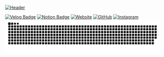 [![Header](https://github.com/lastname-dev/lastname-dev/assets/81070080/53f74852-a536-4ad0-8edf-d107d404ef80 "Header")](#)


[![Velog Badge](http://img.shields.io/badge/-Velog-20c997?style=for-the-badge)](velog.io/@ch0jm)
[![Notion Badge](https://img.shields.io/badge/Notion-000000?style=for-the-badge&logo=notion&logoColor=white)](https://dapper-banana-971.notion.site/Choi-Jong-Myung-9f42e548824940afa4916d919133b64a?pvs=4)
[![Website](https://img.shields.io/badge/Resume-CCCCCC?style=for-the-badge&logo=About.me&logoColor=black)](https://my.surfit.io/w/440426421)
[![GitHub](https://img.shields.io/badge/GitHub-100000?style=for-the-badge&logo=github&logoColor=white)](https://github.com/lastname-dev)
[![Instagram](https://img.shields.io/badge/Instagram-E4405F?style=for-the-badge&logo=Instagram&logoColor=white)](https://instagram.com/ch0jm)
<img alt="github contribution grid snake animation" src="https://raw.githubusercontent.com/lastname-dev/lastname-dev/output/github-contribution-grid-snake.svg">
